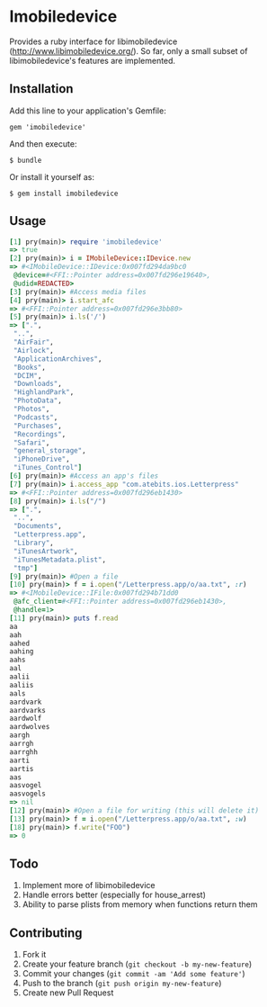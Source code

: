 # Imobiledevice

Provides a ruby interface for libimobiledevice (http://www.libimobiledevice.org/).  So far, only a small subset of libimobiledevice's features are implemented.

## Installation

Add this line to your application's Gemfile:

    gem 'imobiledevice'

And then execute:

    $ bundle

Or install it yourself as:

    $ gem install imobiledevice

## Usage

``` ruby
[1] pry(main)> require 'imobiledevice'
=> true
[2] pry(main)> i = IMobileDevice::IDevice.new
=> #<IMobileDevice::IDevice:0x007fd294da9bc0
 @device=#<FFI::Pointer address=0x007fd296e19640>,
 @udid=REDACTED>
[3] pry(main)> #Access media files
[4] pry(main)> i.start_afc
=> #<FFI::Pointer address=0x007fd296e3bb80>
[5] pry(main)> i.ls('/')
=> [".",
 "..",
 "AirFair",
 "Airlock",
 "ApplicationArchives",
 "Books",
 "DCIM",
 "Downloads",
 "HighlandPark",
 "PhotoData",
 "Photos",
 "Podcasts",
 "Purchases",
 "Recordings",
 "Safari",
 "general_storage",
 "iPhoneDrive",
 "iTunes_Control"]
[6] pry(main)> #Access an app's files
[7] pry(main)> i.access_app "com.atebits.ios.Letterpress"
=> #<FFI::Pointer address=0x007fd296eb1430>
[8] pry(main)> i.ls("/")
=> [".",
 "..",
 "Documents",
 "Letterpress.app",
 "Library",
 "iTunesArtwork",
 "iTunesMetadata.plist",
 "tmp"]
[9] pry(main)> #Open a file
[10] pry(main)> f = i.open("/Letterpress.app/o/aa.txt", :r) 
=> #<IMobileDevice::IFile:0x007fd294b71dd0
 @afc_client=#<FFI::Pointer address=0x007fd296eb1430>,
 @handle=1>
[11] pry(main)> puts f.read
aa
aah
aahed
aahing
aahs
aal
aalii
aaliis
aals
aardvark
aardvarks
aardwolf
aardwolves
aargh
aarrgh
aarrghh
aarti
aartis
aas
aasvogel
aasvogels
=> nil
[12] pry(main)> #Open a file for writing (this will delete it)
[13] pry(main)> f = i.open("/Letterpress.app/o/aa.txt", :w)
[18] pry(main)> f.write("FOO")
=> 0
```

## Todo

1. Implement more of libimobiledevice 
2. Handle errors better (especially for house_arrest)
3. Ability to parse plists from memory when functions return them 

## Contributing

1. Fork it
2. Create your feature branch (`git checkout -b my-new-feature`)
3. Commit your changes (`git commit -am 'Add some feature'`)
4. Push to the branch (`git push origin my-new-feature`)
5. Create new Pull Request
